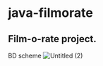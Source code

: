 # java-filmorate
Film-o-rate project.
--------------------------------------------
BD scheme
![Untitled (2)](https://github.com/user-attachments/assets/c6c5564f-bdcc-42ca-a70a-7165cc968ce6)


